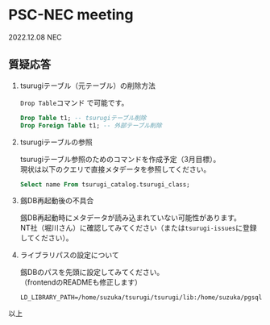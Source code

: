 # PSC-NEC meeting

2022.12.08 NEC

## 質疑応答

1. tsurugiテーブル（元テーブル）の削除方法

	`Drop Table`コマンド で可能です。
	
	```sql
	Drop Table t1; -- tsurugiテーブル削除
	Drop Foreign Table t1; -- 外部テーブル削除
	```
2. tsurugiテーブルの参照

	tsurugiテーブル参照のためのコマンドを作成予定（3月目標）。  
	現状は以下のクエリで直接メタデータを参照してください。

	```sql
	Select name From tsurugi_catalog.tsurugi_class;
	```

3. 劔DB再起動後の不具合

	劔DB再起動時にメタデータが読み込まれていない可能性があります。  
	NT社（堀川さん）に確認してみてください（または`tsurugi-issues`に登録してください）。

4. ライブラリパスの設定について

	劔DBのパスを先頭に設定してみてください。  
	（frontendのREADMEも修正します）

	```
	LD_LIBRARY_PATH=/home/suzuka/tsurugi/tsurugi/lib:/home/suzuka/pgsql/lib
	```

以上
